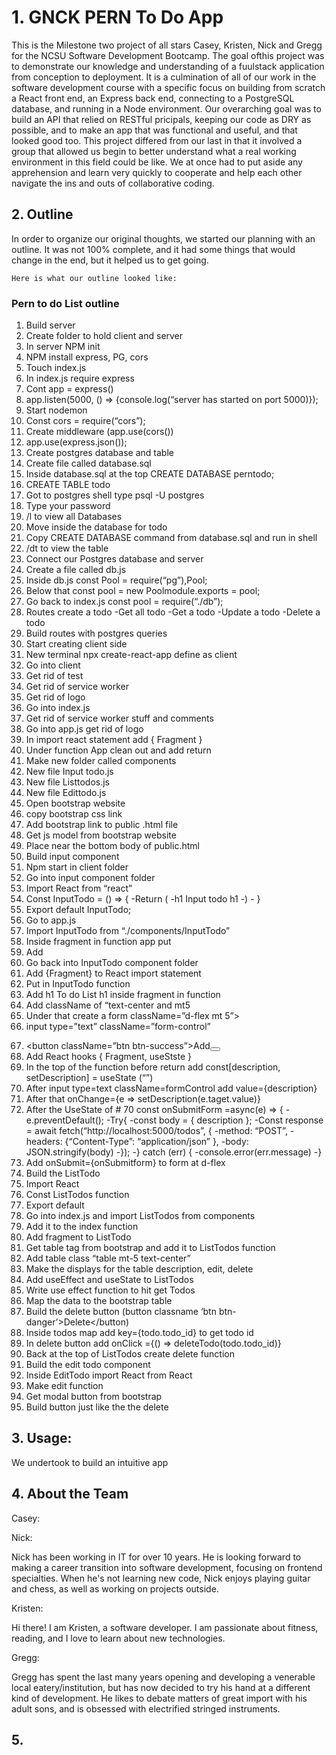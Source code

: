 # 1. GNCK PERN To Do App
<div class="force-word-wrap">
    This is the Milestone two project of all stars Casey, Kristen, Nick and Gregg for the NCSU Software Development Bootcamp.  The goal ofthis project was to demonstrate our knowledge and understanding of a fuulstack application from conception to deployment.  It is a culmination of all of our work in the software development course with a specific focus on building from scratch a React front end, an Express back end, connecting to a PostgreSQL database, and running in a Node environment. Our overarching goal was to build an API that relied on RESTful pricipals, keeping our code as DRY as possible, and to make an app that was functional and useful, and that looked good too. This project differed from our last in that it involved a group that allowed us begin to better understand what a real working environment in this field could be like.  We at once had to put aside any apprehension and learn very quickly to cooperate and help each other navigate the ins and outs of collaborative coding.  
</div>

##  2. Outline 
<div class="force-word-wrap">
    In order to organize our original thoughts, we started our planning with an outline.  It was not 100% complete, and it had some things that would change in the end, but it helped us to get going.

    Here is what our outline looked like:
</div>

### Pern to do List outline

1. Build server
2. Create folder to hold client and server
3. In server NPM init
4. NPM install express, PG, cors
5. Touch index.js
6. In index.js require express
7. Cont app = express()
8. app.listen(5000, () => {console.log(“server has started on port 5000)});
9. Start nodemon
10. Const cors = require(“cors”);
11. Create middleware (app.use(cors())
12. app.use(express.json());
13. Create postgres database and table
14. Create file called database.sql
15. Inside database.sql at the top CREATE DATABASE perntodo;
16. CREATE TABLE todo
17. Got to postgres shell  type psql -U postgres
18. Type your password
19. /l to view all Databases
20. Move inside the database for todo
21. Copy CREATE DATABASE command from database.sql and run in shell
22. /dt to view the table
23. Connect our Postgres database and server
24. Create a file called db.js
25. Inside db.js   const Pool = require(“pg”),Pool;
26. Below that const pool = new Poolmodule.exports = pool;
27. Go back to index.js    const pool = require(“./db”);
28. Routes create a todo
    -Get all todo
    -Get a todo
    -Update a todo
    -Delete a todo
29. Build routes with postgres queries
30. Start creating client side
31. New terminal  npx create-react-app define as client
32. Go into client
33. Get rid of test
34. Get rid of service worker
35. Get rid of logo
36. Go into index.js
37. Get rid of service worker stuff and comments
38. Go into app.js get rid of logo
39. In import react statement add { Fragment }
40. Under function App clean out and add return <fragment></fragment>
41. Make new folder called components
42. New file Input todo.js
43. New file Listtodos.js
44. New file Edittodo.js 
45. Open bootstrap website 
46. copy  bootstrap css link
47. Add bootstrap link to public .html file 
48. Get js model from bootstrap website
49. Place near the bottom body of public.html
50. Build input component
51. Npm start in client folder
52. Go into input component folder 
53. Import React from “react”
54. Const InputTodo = () => {
				-Return (
				-h1 Input todo h1
				-)
			    - }
55. Export default InputTodo;
56. Go to app.js 
57. Import InputTodo from “./components/InputTodo”
58. Inside fragment in function app put <InputTodo>
59. Add <div className=”container”>
60. Go back into InputTodo component folder 
61. Add {Fragment} to React import statement
62. Put <Fragment> in InputTodo function
63. Add h1 To do List h1  inside fragment in  function
64. Add className of “text-center and mt5
65. Under that create a form className=”d-flex mt 5”>
66. <form>  input type=”text” className=”form-control”
67. <button className=”btn btn-success”>Add<button>
68. Add React hooks { Fragment, useStste }
69. In the top of the function before return add const[description, setDescription] = useState (“”)
70. After input type=text className=formControl add value={description}
71. After that onChange={e => setDescription(e.taget.value)}
72. After the UseState of # 70  const onSubmitForm =async(e) => {
					-e.preventDefault();
    -Try{
    -const body = { description };
    -Const response = await  fetch(“http://localhost:5000/todos”, {
    -method: “POST”,
    -headers: {“Content-Type”: “application/json” },
    -body:  JSON.stringify(body)
    -});
    -} catch (err) {
    -console.error(err.message)
    -}
73.    Add onSubmit={onSubmitform} to form at d-flex
74. Build the ListTodo
75. Import React
76. Const ListTodos function
77. Export default
78. Go into index.js and import ListTodos from components
79. Add it to the index function
80. Add fragment to ListTodo
81. Get table tag from bootstrap and add it to ListTodos function
82. Add table class “table mt-5 text-center”
83. Make the displays for the table description, edit, delete
84. Add useEffect and useState to ListTodos
85. Write use effect function to hit get Todos
86. Map the data to the bootstrap table
87. Build the delete button  (button classname ‘btn btn-danger’>Delete</button)
88. Inside todos map add <tr> key={todo.todo_id}</tr> to get todo id
89. In delete  button add onClick ={() => deleteTodo(todo.todo_id)}
90. Back at the top of ListTodos create delete function
91. Build the edit todo component
92. Inside EditTodo import React from React
93. Make edit function
94. Get  modal button from bootstrap
95. Build button just like the the delete


## 3. Usage:
<div class="force-word-wrap">
We undertook to build an intuitive app 

</div>

## 4. About the Team
<div class="force-word-wrap">
Casey:





Nick:

Nick has been working in IT for over 10 years. He is looking forward to making a career transition into software development, focusing on frontend specialties. When he's not learning new code, Nick enjoys playing guitar and chess, as well as working on projects outside.



Kristen:

Hi there! I am Kristen, a software developer. I am passionate about fitness, reading, and I love to learn about new technologies.



Gregg: 

Gregg has spent the last many years opening and developing a venerable local eatery/institution, but has now decided to try his hand at a different kind of development.  He likes to debate matters of great import with his adult sons, and is obsessed with electrified stringed instruments.

</div>

## 5. 

<div class="force-word-wrap">


</div>

 


    



